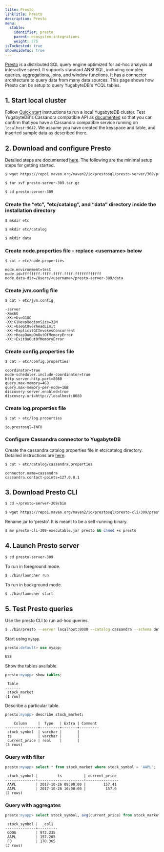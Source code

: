 ```yaml
---
title: Presto
linkTitle: Presto
description: Presto
menu:
  stable:
    identifier: presto
    parent: ecosystem-integrations
    weight: 575
isTocNested: true
showAsideToc: true
---
```


[Presto](https://prestosql.io/) is a distributed SQL query engine optimized for ad-hoc analysis at interactive speed. It supports standard ANSI SQL, including complex queries, aggregations, joins, and window functions. It has a connector architecture to query data from many data sources.
This page shows how Presto can be setup to query YugabyteDB's YCQL tables.

## 1. Start local cluster

Follow [Quick start](../../../quick-start/) instructions to run a local YugabyteDB cluster. Test YugabyteDB's Cassandra compatible API as [documented](../../../quick-start/test-cassandra/) so that you can confirm that you have a Cassandra compatible service running on `localhost:9042`. We assume you have created the keyspace and table, and inserted sample data as described there.

## 2. Download and configure Presto

Detailed steps are documented [here](https://prestosql.io/docs/current/installation/deployment.html).
The following are the minimal setup steps for getting started.

```sh
$ wget https://repo1.maven.org/maven2/io/prestosql/presto-server/309/presto-server-309.tar.gz
```

```sh
$ tar xvf presto-server-309.tar.gz
```

```sh
$ cd presto-server-309
```

### Create the “etc”, “etc/catalog”, and “data” directory inside the installation directory

```sh
$ mkdir etc
```

```sh
$ mkdir etc/catalog
```

```sh
$ mkdir data
```

### Create node.properties file - replace &lt;username&gt; below

```sh
$ cat > etc/node.properties
```

```
node.environment=test
node.id=ffffffff-ffff-ffff-ffff-ffffffffffff
node.data-dir=/Users/<username>/presto-server-309/data
```

### Create jvm.config file

```sh
$ cat > etc/jvm.config
```

```
-server
-Xmx6G
-XX:+UseG1GC
-XX:G1HeapRegionSize=32M
-XX:+UseGCOverheadLimit
-XX:+ExplicitGCInvokesConcurrent
-XX:+HeapDumpOnOutOfMemoryError
-XX:+ExitOnOutOfMemoryError
```

### Create config.properties file

```sh
$ cat > etc/config.properties
```

```
coordinator=true
node-scheduler.include-coordinator=true
http-server.http.port=8080
query.max-memory=4GB
query.max-memory-per-node=1GB
discovery-server.enabled=true
discovery.uri=http://localhost:8080
```

### Create log.properties file

```sh
$ cat > etc/log.properties
```

```
io.prestosql=INFO
```

### Configure Cassandra connector to YugabyteDB

Create the cassandra catalog properties file in etc/catalog directory.
Detailed instructions are [here](https://prestosql.io/docs/current/connector/cassandra.html).

```sh
$ cat > etc/catalog/cassandra.properties
```

```
connector.name=cassandra
cassandra.contact-points=127.0.0.1
```

## 3. Download Presto CLI

```sh
$ cd ~/presto-server-309/bin
```

```sh
$ wget https://repo1.maven.org/maven2/io/prestosql/presto-cli/309/presto-cli-309-executable.jar
```

Rename jar to ‘presto’. It is meant to be a self-running binary.

```sh
$ mv presto-cli-309-executable.jar presto && chmod +x presto
```

## 4. Launch Presto server

```sh
$ cd presto-server-309
```

To run in foreground mode.

```sh
$ ./bin/launcher run       
```

To run in background mode.

```sh
$ ./bin/launcher start  
```

## 5. Test Presto queries

Use the presto CLI to run ad-hoc queries.

```sh
$ ./bin/presto --server localhost:8080 --catalog cassandra --schema default
```

Start using `myapp`.

```sql
presto:default> use myapp;
```

```sh
USE
```

Show the tables available.

```sql
presto:myapp> show tables;
```

```
 Table
-------
 stock_market
(1 row)
```

Describe a particular table.

```sql
presto:myapp> describe stock_market;
```

```
    Column     |  Type   | Extra | Comment 
---------------+---------+-------+---------
 stock_symbol  | varchar |       |         
 ts            | varchar |       |         
 current_price | real    |       |         
(3 rows)
```

### Query with filter

```sql
presto:myapp> select * from stock_market where stock_symbol = 'AAPL';
```

```
 stock_symbol |         ts          | current_price 
--------------+---------------------+---------------
 AAPL         | 2017-10-26 09:00:00 |        157.41 
 AAPL         | 2017-10-26 10:00:00 |         157.0 
(2 rows)
```

### Query with aggregates

```sql
presto:myapp> select stock_symbol, avg(current_price) from stock_market group by stock_symbol;
```

```
 stock_symbol |  _col1  
--------------+---------
 GOOG         | 972.235 
 AAPL         | 157.205 
 FB           | 170.365 
(3 rows)
```
